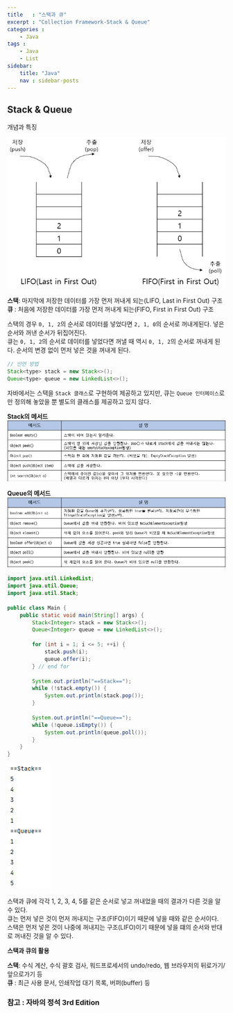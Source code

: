 ```yaml
---
title   : "스택과 큐"
excerpt : "Collection Framework-Stack & Queue"
categories : 
    - Java
tags : 
    - Java
    - List
sidebar:
    title: "Java"
    nav : sidebar-posts
---  
```


## Stack & Queue  

개념과 특징  

![stackQueue](/assets/img/java/stackQueue.PNG)  

__스택__: 마지막에 저장한 데이터를 가장 먼저 꺼내게 되는(LIFO, Last in First Out) 구조 
__큐__  : 처음에 저장한 데이터를 가장 먼저 꺼내게 되는(FIFO, First in First Out) 구조  

스택의 경우 `0, 1, 2`의 순서로 데이터를 넣었다면 `2, 1, 0`의 순서로 꺼내게된다. 넣은 순서와 꺼낸 순서가 뒤집어진다.  
큐는 `0, 1, 2`의 순서로 데이터를 넣었다면 꺼낼 때 역시 `0, 1, 2`의 순서로 꺼내게 된다. 순서의 변경 없이 먼저 넣은 것을 꺼내게 된다.  

```java
// 선언 방법
Stack<type> stack = new Stack<>();
Queue<type> queue = new LinkedList<>();
```  
자바에서는 스택을 `Stack 클래스`로 구현하여 제공하고 있지만, 큐는 `Queue 인터페이스`로만 정의해 놓았을 뿐 별도의 클래스를 제공하고 있지 않다.  

__Stack의 메서드__  
![stackMethod](/assets/img/java/stackMethod.PNG)  


__Queue의 메서드__  
![queueMethod](/assets/img/java/queueMethod.PNG)  


```java
import java.util.LinkedList;
import java.util.Queue;
import java.util.Stack;

public class Main {
    public static void main(String[] args) {
        Stack<Integer> stack = new Stack<>();
        Queue<Integer> queue = new LinkedList<>();

        for (int i = 1; i <= 5; ++i) {
            stack.push(i);
            queue.offer(i);
        } // end for

        System.out.println("==Stack==");
        while (!stack.empty()) {
            System.out.println(stack.pop());
        }

        System.out.println("==Queue==");
        while (!queue.isEmpty()) {
            System.out.println(queue.poll());
        }
    }
}
```  

![result](/assets/img/java/result.PNG)  

스택과 큐에 각각 1, 2, 3, 4, 5를 같은 순서로 넣고 꺼내었을 때의 결과가 다른 것을 알 수 있다.  
큐는 먼저 넣은 것이 먼저 꺼내지는 구조(FIFO)이기 때문에 넣을 때와 같은 순서이다.  
스택은 먼저 넣은 것이 나중에 꺼내지는 구조(LIFO)이기 때문에 넣을 떄의 순서와 반대로 꺼내진 것을 알 수 있다.  

__스택과 큐의 활용__  

__스택__: 수식 계산, 수식 괄호 검사, 워드프로세서의 undo/redo, 웹 브라우저의 뒤로가기/앞으로가기 등  
__큐__  : 최근 사용 문서, 인쇄작업 대기 목록, 버퍼(buffer) 등  

### 참고 : 자바의 정석 3rd Edition